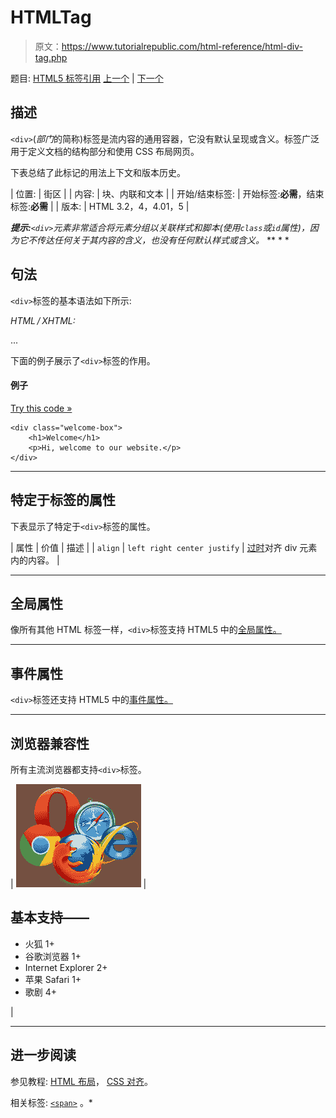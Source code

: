 # HTMLTag

> 原文：<https://www.tutorialrepublic.com/html-reference/html-div-tag.php>

题目: [HTML5 标签引用](html5-tags.php) [上一个](html-dir-tag.php) | [下一个](html-dl-tag.php)

## 描述

`<div>`(*部门*的简称)标签是流内容的通用容器，它没有默认呈现或含义。标签广泛用于定义文档的结构部分和使用 CSS 布局网页。

下表总结了此标记的用法上下文和版本历史。

| 位置: | 街区 |
| 内容: | 块、内联和文本 |
| 开始/结束标签: | 开始标签:**必需**，结束标签:**必需** |
| 版本: | HTML 3.2，4，4.01，5 |

 ***提示:**`<div>`元素非常适合将元素分组以关联样式和脚本(使用`class`或`id`属性)，因为它不传达任何关于其内容的含义，也没有任何默认样式或含义。*  ** * *

## 句法

`<div>`标签的基本语法如下所示:

*HTML / XHTML:* <div> ... </div>

下面的例子展示了`<div>`标签的作用。

#### 例子

[Try this code »](../codelab.php?topic=html&file=div-tag "Try this code using online Editor")

```
<div class="welcome-box">
    <h1>Welcome</h1>
    <p>Hi, welcome to our website.</p>
</div>
```

* * *

## 特定于标签的属性

下表显示了特定于`<div>`标签的属性。

| 属性 | 价值 | 描述 |
| `align` | `left
right
center
justify` | [过时](../definitions.php#obsolete "Not supported in HTML5")对齐 div 元素内的内容。 |

* * *

## 全局属性

像所有其他 HTML 标签一样，`<div>`标签支持 HTML5 中的[全局属性。](html5-global-attributes.php)

* * *

## 事件属性

`<div>`标签还支持 HTML5 中的[事件属性。](html5-event-attributes.php)

* * *

## 浏览器兼容性

所有主流浏览器都支持`<div>`标签。

| ![Browsers Icon](img/e9331123c77668c1832e541c2fca1002.png) | 

## 基本支持——

*   火狐 1+
*   谷歌浏览器 1+
*   Internet Explorer 2+
*   苹果 Safari 1+
*   歌剧 4+

 |

* * *

## 进一步阅读

参见教程: [HTML 布局](../html-tutorial/html-layout.php)， [CSS 对齐](../css-tutorial/css-alignment.php)。

相关标签: [`<span>`](html-span-tag.php) 。*